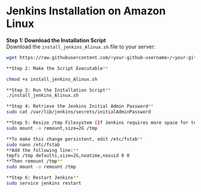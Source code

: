 # Jenkins Installation on Amazon Linux 

**Step 1: Download the Installation Script**  
Download the `install_jenkins_Alinux.sh` file to your server:  
```bash
wget https://raw.githubusercontent.com/<your-github-username>/<your-github-repo>/<branch>/install_jenkins_Alinux.sh

**Step 2: Make the Script Executable**

chmod +x install_jenkins_Alinux.sh

**Step 3: Run the Installation Script**
./install_jenkins_Alinux.sh

**Step 4: Retrieve the Jenkins Initial Admin Password**
sudo cat /var/lib/jenkins/secrets/initialAdminPassword

**Step 5: Resize /tmp Filesystem (If Jenkins requires more space for temporary files, resize /tmp:)**
sudo mount -o remount,size=2G /tmp

**To make this change persistent, edit /etc/fstab**
sudo nano /etc/fstab
**Add the following line:**
tmpfs /tmp defaults,size=2G,noatime,nosuid 0 0
**Then remount /tmp**
sudo mount -o remount /tmp

**Step 6: Restart Jenkins**
sudo service jenkins restart

